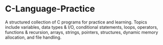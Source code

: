 # C-Language-Practice
A structured collection of C programs for practice and learning. Topics include variables, data types &amp; I/O, conditional statements, loops, operators, functions &amp; recursion, arrays, strings, pointers, structures, dynamic memory allocation, and file handling.

